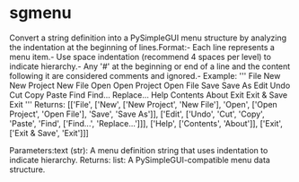 # sgmenu
Convert a string definition into a PySimpleGUI menu structure by analyzing the indentation at the beginning of lines.Format:- Each line represents a menu item.- Use space indentation (recommend 4 spaces per level) to indicate hierarchy.- Any '#' at the beginning or end of a line and the content following it are considered comments and ignored.- 
Example:
'''
File
    New
        New Project
        New File
    Open
        Open Project
        Open File
    Save
    Save As
Edit
    Undo
    Cut
    Copy
    Paste
    Find
        Find...
        Replace...
Help
    Contents
    About
Exit
    Exit & Save
    Exit
'''
Returns:
[['File',
  ['New',
   ['New Project', 'New File'],
   'Open',
   ['Open Project', 'Open File'],
   'Save',
   'Save As']],
 ['Edit', ['Undo', 'Cut', 'Copy', 'Paste', 'Find', ['Find...', 'Replace...']]],
 ['Help', ['Contents', 'About']],
 ['Exit', ['Exit & Save', 'Exit']]]
 
Parameters:text (str): A menu definition string that uses indentation to indicate hierarchy.
Returns:
    list: A PySimpleGUI-compatible menu data structure.
